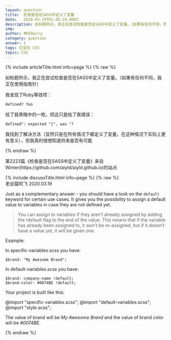 ```yaml
---
layout: question
title:  检查是否在SASS中定义了变量
date:   2020-03-19T01:45:18.000Z
description: 如标题所示，我正在尝试检查是否在SASS中定义了变量。（如果有任何不同，我正在使用指南针）我发现了Ruby等效项：defined? foo给了...
img: 
author: 神乐Harry
category: question
answer: 1
tags: 红宝石 CSS
topic: CSS
---
```

<div class="article-root">
  <div class="article">
    {% include articleTitle.html info=page %}
    {% raw %}
    <div class="article-content"><p><font style="vertical-align: inherit;"><font style="vertical-align: inherit;">如标题所示，我正在尝试检查是否在SASS中定义了变量。</font><font style="vertical-align: inherit;">（如果有任何不同，我正在使用指南针）</font></font></p>

<p><font style="vertical-align: inherit;"><font style="vertical-align: inherit;">我发现了Ruby等效项：</font></font></p>

<pre><code>defined? foo</code></pre>

<p><font style="vertical-align: inherit;"><font style="vertical-align: inherit;">给了我黑暗中的一枪，但这只是给了我错误：</font></font></p>

<p><code>defined": expected "{", was "?</code></p>

<p><font style="vertical-align: inherit;"><font style="vertical-align: inherit;">我找到了解决方法（显然只是在所有情况下都定义了变量，在这种情况下实际上更有意义），但我真的很想知道将来是否有可能</font></font></p></div>
    {% endraw %}
  </div>
  <p class="winter_mark">第2223篇《检查是否在SASS中定义了变量》来自Winter(https://github.com/aiyld/aiyld.github.io)的站点</p>
  <div class="discuss-wrapper">
    {% include discussTitle.html info=page %}
    {% raw %}
    <div class="discuss-list">
    <div class="discuss-item">
        <div class="discuss-parent">
          <div class="discuss-meta">
            <span class="discuss-user">老丝猿阿飞</span>
            <span class="discuss-time">2020.03.19</span>
          </div>
          <div class="discuss-comment"><p>Just as a complementary answer - you should have a look on the <code>default</code> keyword for certain use cases. It gives you the possibility to assign a default value to variables in case they are not defined yet.</p>

<blockquote>
  <p>You can assign to variables if they aren’t already assigned by adding
  the !default flag to the end of the value. This means that if the
  variable has already been assigned to, it won’t be re-assigned, but if
  it doesn’t have a value yet, it will be given one.</p>
</blockquote>

<p>Example:</p>

<p>In specific-variables.scss you have:</p>

<pre><code>$brand: "My Awesome Brand";
</code></pre>

<p>In default-variables.scss you have:</p>

<pre><code>$brand: company-name !default;<font></font>
$brand-color: #0074BE !default;<font></font>
</code></pre>

<p>Your project is built like this:</p>

<p>@import "specific-variables.scss";
@import "default-variables.scss";
@import "style.scss";</p>

<p>The value of brand will be <em>My Awesome Brand</em> and the value of brand color will be  <em>#0074BE</em>.</p></div>
        </div></div>
    </div>
    {% endraw %}
  </div>
<div>
